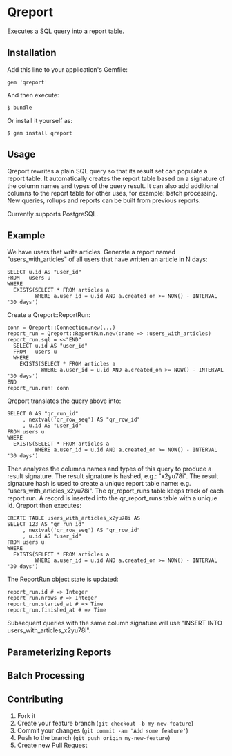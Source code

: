 # Qreport

Executes a SQL query into a report table.

## Installation

Add this line to your application's Gemfile:

    gem 'qreport'

And then execute:

    $ bundle

Or install it yourself as:

    $ gem install qreport

## Usage

Qreport rewrites a plain SQL query so that its result set can populate a report table.
It automatically creates the report table based on a signature of the column names and types of the query result.
It can also add additional columns to the report table for other uses, for example: batch processing.
New queries, rollups and reports can be built from previous reports.

Currently supports PostgreSQL.

## Example

We have users that write articles.
Generate a report named "users_with_articles" of all users that have written an article in N days:

    SELECT u.id AS "user_id"
    FROM   users u
    WHERE 
      EXISTS(SELECT * FROM articles a 
             WHERE a.user_id = u.id AND a.created_on >= NOW() - INTERVAL '30 days')

Create a Qreport::ReportRun:

    conn = Qreport::Connection.new(...)
    report_run = Qreport::ReportRun.new(:name => :users_with_articles)
    report_run.sql = <<"END"
      SELECT u.id AS "user_id"
      FROM   users u
      WHERE
        EXISTS(SELECT * FROM articles a
               WHERE a.user_id = u.id AND a.created_on >= NOW() - INTERVAL '30 days')
    END
    report_run.run! conn

Qreport translates the query above into:

    SELECT 0 AS "qr_run_id"
         , nextval('qr_row_seq') AS "qr_row_id"
         , u.id AS "user_id"
    FROM users u
    WHERE 
      EXISTS(SELECT * FROM articles a
             WHERE a.user_id = u.id AND a.created_on >= NOW() - INTERVAL '30 days')

Then analyzes the columns names and types of this query to produce a result signature.
The result signature is hashed, e.g.: "x2yu78i".
The result signature hash is used to create a unique report table name: e.g. "users_with_articles_x2yu78i".
The qr_report_runs table keeps track of each report run.
A record is inserted into the qr_report_runs table with a unique id.
Qreport then executes:

    CREATE TABLE users_with_articles_x2yu78i AS
    SELECT 123 AS "qr_run_id"
         , nextval('qr_row_seq') AS "qr_row_id"
         , u.id AS "user_id"
    FROM users u
    WHERE 
      EXISTS(SELECT * FROM articles a
             WHERE a.user_id = u.id AND a.created_on >= NOW() - INTERVAL '30 days')

The ReportRun object state is updated:

    report_run.id # => Integer
    report_run.nrows # => Integer
    report_run.started_at # => Time
    report_run.finished_at # => Time

Subsequent queries with the same column signature will use "INSERT INTO users_with_articles_x2yu78i".

## Parameterizing Reports

## Batch Processing

## Contributing

1. Fork it
2. Create your feature branch (`git checkout -b my-new-feature`)
3. Commit your changes (`git commit -am 'Add some feature'`)
4. Push to the branch (`git push origin my-new-feature`)
5. Create new Pull Request

